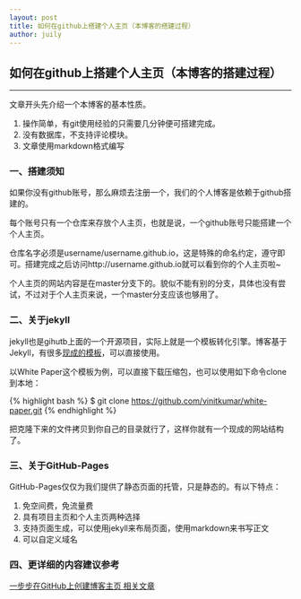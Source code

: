 ```yaml
---
layout: post
title: 如何在github上搭建个人主页（本博客的搭建过程）
author: juily
---
```

## 如何在github上搭建个人主页（本博客的搭建过程）
-----

文章开头先介绍一个本博客的基本性质。

1. 操作简单，有git使用经验的只需要几分钟便可搭建完成。
2. 没有数据库，不支持评论模块。
3. 文章使用markdown格式编写

### 一、搭建须知
如果你没有github账号，那么麻烦去注册一个，我们的个人博客是依赖于github搭建的。

每个账号只有一个仓库来存放个人主页，也就是说，一个github账号只能搭建一个个人主页。

仓库名字必须是username/username.github.io，这是特殊的命名约定，遵守即可。搭建完成之后访问http://username.github.io就可以看到你的个人主页啦~

个人主页的网站内容是在master分支下的。貌似不能有别的分支，具体也没有尝试，不过对于个人主页来说，一个master分支应该也够用了。

### 二、关于jekyll
jekyll也是gihutb上面的一个开源项目，实际上就是一个模板转化引擎。博客基于Jekyll，有很多[现成的模板](http://jekyllthemes.org/)，可以直接使用。

以White Paper这个模板为例，可以直接下载压缩包，也可以使用如下命令clone到本地：

{% highlight bash %}
$ git clone https://github.com/vinitkumar/white-paper.git
{% endhighlight %}

把克隆下来的文件拷贝到你自己的目录就行了，这样你就有一个现成的网站结构了。

### 三、关于GitHub-Pages
GitHub-Pages仅仅为我们提供了静态页面的托管，只是静态的。有以下特点：

1. 免空间费，免流量费
2. 具有项目主页和个人主页两种选择
3. 支持页面生成，可以使用jekyll来布局页面，使用markdown来书写正文
4. 可以自定义域名


### 四、更详细的内容建议参考
[一步步在GitHub上创建博客主页 相关文章](http://www.pchou.info/ssgithubPage/2013-01-03-build-github-blog-page-01.html)

